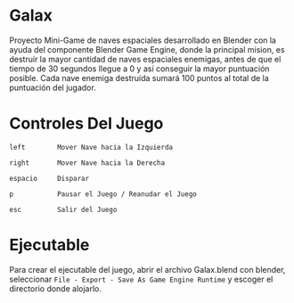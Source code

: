 # Galax
Proyecto Mini-Game de naves espaciales desarrollado en Blender con la ayuda del componente Blender Game Engine, donde la principal mision, es destruir la mayor cantidad de naves espaciales enemigas, antes de que el tiempo de 30 segundos llegue a 0 y así conseguir la mayor puntuación posible. Cada nave enemiga destruída sumará 100 puntos al total de la puntuación del jugador.

# Controles Del Juego
```
left        Mover Nave hacia la Izquierda

right       Mover Nave hacia la Derecha

espacio     Disparar

p           Pausar el Juego / Reanudar el Juego

esc         Salir del Juego
```
# Ejecutable
Para crear el ejecutable del juego, abrir el archivo Galax.blend con blender, seleccionar ```File - Export - Save As Game Engine Runtime``` y escoger el directorio donde alojarlo.
